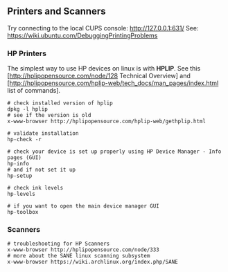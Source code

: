 
## Printers and Scanners

 Try connecting to the local CUPS console: http://127.0.0.1:631/
 See: https://wiki.ubuntu.com/DebuggingPrintingProblems

### HP Printers

The simplest way to use HP devices on linux is with **HPLIP**. 
See this [http://hplipopensource.com/node/128 Technical Overview] 
and [http://hplipopensource.com/hplip-web/tech_docs/man_pages/index.html list of commands].

```
# check installed version of hplip
dpkg -l hplip
# see if the version is old
x-www-browser http://hplipopensource.com/hplip-web/gethplip.html

# validate installation
hp-check -r

# check your device is set up properly using HP Device Manager - Info pages (GUI)
hp-info
# and if not set it up
hp-setup

# check ink levels
hp-levels

# if you want to open the main device manager GUI
hp-toolbox
```

### Scanners

```
# troubleshooting for HP Scanners
x-www-browser http://hplipopensource.com/node/333
# more about the SANE linux scanning subsystem
x-www-browser https://wiki.archlinux.org/index.php/SANE
```

